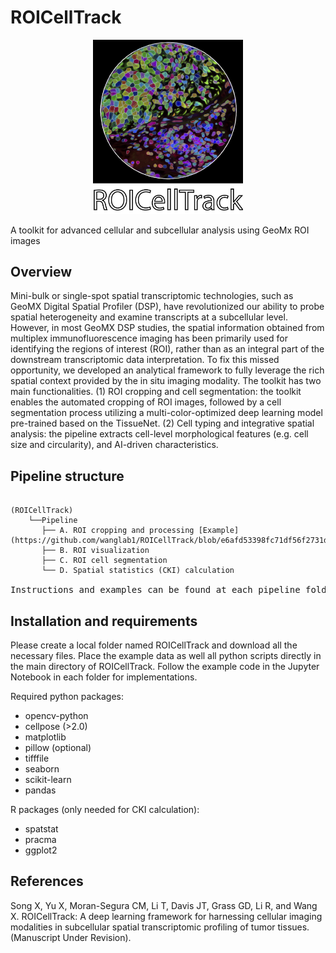 # ROICellTrack

<p align="center">
  <img width="240"  src="https://github.com/wanglab1/ROICellTrack/blob/main/misc/logo.png">
</p>

A toolkit for advanced cellular and subcellular analysis using GeoMx ROI images

## Overview
Mini-bulk or single-spot spatial transcriptomic technologies, such as GeoMX Digital Spatial Profiler (DSP), have revolutionized our ability to probe spatial heterogeneity and examine transcripts at a subcellular level. However, in most GeoMX DSP studies, the spatial information obtained from multiplex immunofluorescence imaging has been primarily used for identifying the regions of interest (ROI), rather than as an integral part of the downstream transcriptomic data interpretation. To fix this missed opportunity, we developed an analytical framework to fully leverage the rich spatial context provided by the in situ imaging modality. The toolkit has two main functionalities. (1) ROI cropping and cell segmentation: the toolkit enables the automated cropping of ROI images, followed by a cell segmentation process utilizing a multi-color-optimized deep learning model pre-trained based on the TissueNet. (2) Cell typing and integrative spatial analysis: the pipeline extracts cell-level morphological features (e.g. cell size and circularity), and AI-driven characteristics. 

## Pipeline structure
<pre>
<code>
(ROICellTrack)
    └──Pipeline
       ├── A. ROI cropping and processing [Example](https://github.com/wanglab1/ROICellTrack/blob/e6afd53398fc71df56f2731dc05374c289010b47/A.%20ROI%20cropping%20and%20processing/StepA_example.ipynb)
       ├── B. ROI visualization
       ├── C. ROI cell segmentation
       └── D. Spatial statistics (CKI) calculation
</code>
Instructions and examples can be found at each pipeline folder. 
</pre>

## Installation and requirements
  Please create a local folder named ROICellTrack and download all the necessary files. Place the example data as well all python scripts directly in the main directory of ROICellTrack. Follow the example code in the Jupyter Notebook in each folder for implementations. 
  
  Required python packages:
  - opencv-python
  - cellpose (>2.0)
  - matplotlib
  - pillow (optional)
  - tifffile
  - seaborn
  - scikit-learn
  - pandas

  R packages (only needed for CKI calculation):
  - spatstat
  - pracma
  - ggplot2

## References
Song X, Yu X, Moran-Segura CM, Li T, Davis JT, Grass GD, Li R, and Wang X. ROICellTrack: A deep learning framework for harnessing cellular imaging modalities in subcellular spatial transcriptomic profiling of tumor tissues. (Manuscript Under Revision). 
